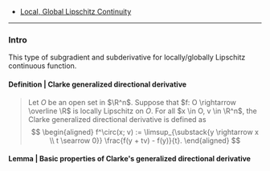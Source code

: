 - [Local, Global Lipschitz Continuity](AMATH%20516%20Numerical%20Optimizations/Background/Local,%20Global%20Lipschitz%20Continuity.md)

---
### **Intro**

This type of subgradient and subderivative for locally/globally Lipschitz continuous function. 

#### **Definition | Clarke generalized directional derivative**
> Let $O$ be an open set in $\R^n$. 
> Suppose that $f: O \rightarrow \overline \R$ is locally Lipschitz on $O$. 
> For all $x \in O, v \in \R^n$, the Clarke generalized directional derivative is defined as
> $$
> \begin{aligned}
>     f^\circ(x; v) := \limsup_{\substack{y \rightarrow x \\ t \searrow 0}}
>     \frac{f(y + tv) - f(y)}{t}. 
> \end{aligned}
> $$

#### **Lemma | Basic properties of Clarke's generalized directional derivative**


